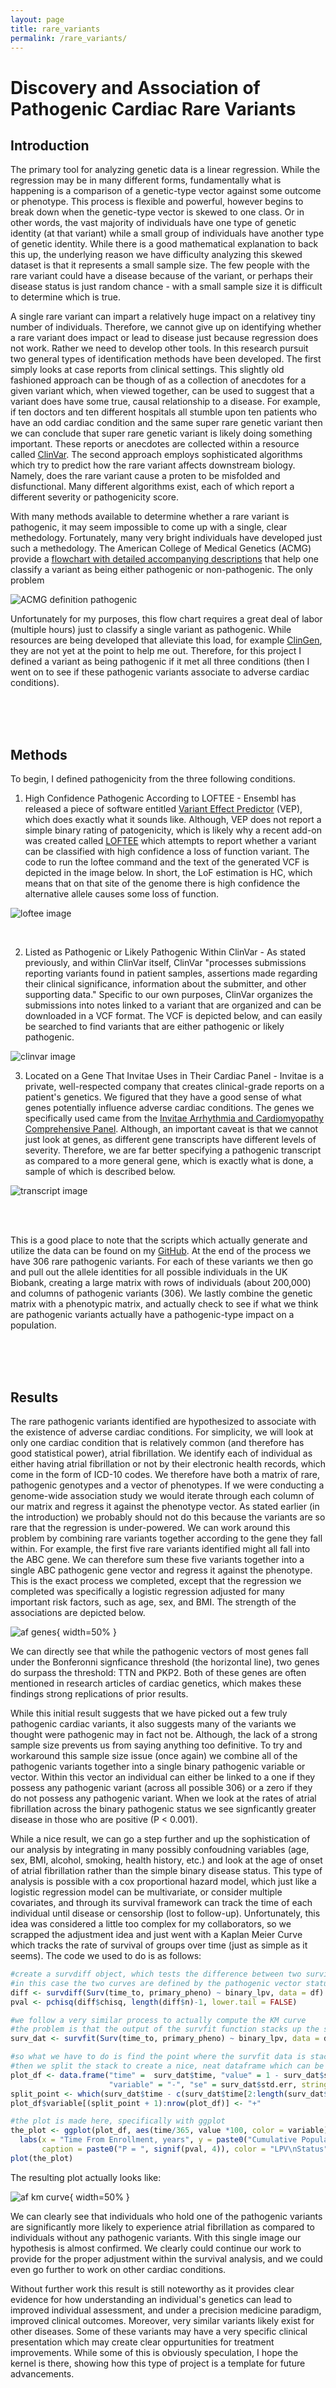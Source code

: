 ```yaml
---
layout: page
title: rare_variants
permalink: /rare_variants/
---
```



# Discovery and Association of Pathogenic Cardiac Rare Variants

## Introduction

The primary tool for analyzing genetic data is a linear regression.  While the regression may be in many different forms, fundamentally what is happening is a comparison of a genetic-type vector against some outcome or phenotype.  This process is flexible and powerful, however begins to break down when the genetic-type vector is skewed to one class.  Or in other words, the vast majority of individuals have one type of genetic identity (at that variant) while a small group of individuals have another type of genetic identity. While there is a good mathematical explanation to back this up, the underlying reason we have difficulty analyzing this skewed dataset is that it represents a small sample size.  The few people with the rare variant could have a disease because of the variant, or perhaps their disease status is just random chance - with a small sample size it is difficult to determine which is true.

A single rare variant can impart a relatively huge impact on a relativey tiny number of individuals.  Therefore, we cannot give up on identifying whether a rare variant does impact or lead to disease just because regression does not work.  Rather we need to develop other tools.  In this research pursuit two general types of identification methods have been developed.  The first simply looks at case reports from clinical settings.  This slightly old fashioned approach can be though of as a collection of anecdotes for a given variant which, when viewed together, can be used to suggest that a variant does have some true, causal relationship to a disease.  For example, if ten doctors and ten different hospitals all stumble upon ten patients who have an odd cardiac condition and the same super rare genetic variant then we can conclude that super rare genetic variant is likely doing something important.  These reports or anecdotes are collected within a resource called [ClinVar](https://www.ncbi.nlm.nih.gov/clinvar/).  The second approach employs sophisticated algorithms which try to predict how the rare variant affects downstream biology.  Namely, does the rare variant cause a proten to be misfolded and disfunctional.  Many different algorithms exist, each of which report a different severity or pathogenicity score.

With many methods available to determine whether a rare variant is pathogenic, it may seem impossible to come up with a single, clear methedology.  Fortunately, many very bright individuals have developed just such a methedology.  The American College of Medical Genetics (ACMG) provide a [flowchart with detailed accompanying descriptions](https://www.acmg.net/docs/Standards_Guidelines_for_the_Interpretation_of_Sequence_Variants.pdf) that help one classify a variant as being either pathogenic or non-pathogenic.  The only problem 

![ACMG definition pathogenic](/assets/img/acmg_flow.png)

Unfortunately for my purposes, this flow chart requires a great deal of labor (multiple hours) just to classify a single variant as pathogenic.  While resources are being developed that alleviate this load, for example [ClinGen](https://clinicalgenome.org/), they are not yet at the point to help me out.  Therefore, for this project I defined a variant as being pathogenic if it met all three conditions (then I went on to see if these pathogenic variants associate to adverse cardiac conditions).

<br>
<br>
<br>


## Methods

To begin, I defined pathogenicity from the three following conditions.

1. High Confidence Pathogenic According to LOFTEE - Ensembl has released a piece of software entitled [Variant Effect Predictor](https://useast.ensembl.org/info/docs/tools/vep/index.html) (VEP), which does exactly what it sounds like.  Although, VEP does not report a simple binary rating of patogenicity, which is likely why a recent add-on was created called [LOFTEE](https://github.com/konradjk/loftee) which attempts to report whether a variant can be classified with high confidence a loss of function variant.  The code to run the loftee command and the text of the generated VCF is depicted in the image below.  In short, the LoF estimation is HC, which means that on that site of the genome there is high confidence the alternative allele causes some loss of function.

![loftee image](/assets/img/loftee_web.png)

<br>

2. Listed as Pathogenic or Likely Pathogenic Within ClinVar - As stated previously, and within ClinVar itself, ClinVar "processes submissions reporting variants found in patient samples, assertions made regarding their clinical significance, information about the submitter, and other supporting data."  Specific to our own purposes, ClinVar organizes the submissions into notes linked to a variant that are organized and can be downloaded in a VCF format.  The VCF is depicted below, and can easily be searched to find variants that are either pathogenic or likely pathogenic.

![clinvar image](/assets/img/clinvar_web.png)

3. Located on a Gene That Invitae Uses in Their Cardiac Panel - Invitae is a private, well-respected company that creates clinical-grade reports on a patient's genetics.  We figured that they have a good sense of what genes potentially influence adverse cardiac conditions.  The genes we specifically used came from the [Invitae Arrhythmia and Cardiomyopathy Comprehensive Panel](https://www.invitae.com/en/providers/test-catalog/test-02101).  Although, an important caveat is that we cannot just look at genes, as different gene transcripts have different levels of severity.  Therefore, we are far better specifying a pathogenic transcript as compared to a more general gene, which is exactly what is done, a sample of which is described below.

![transcript image](/assets/img/transcript_web.png)


<br>
<br>

This is a good place to note that the scripts which actually generate and utilize the data can be found on my [GitHub](https://github.com/kulmsc/unattached_phd_work/tree/main/jcCardio).  At the end of the process we have 306 rare pathogenic variants.  For each of these variants we then go and pull out the allele identities for all possible individuals in the UK Biobank, creating a large matrix with rows of individuals (about 200,000) and columns of pathogenic variants (306).  We lastly combine the genetic matrix with a phenotypic matrix, and actually check to see if what we think are pathogenic variants actually have a pathogenic-type impact on a population.

<br>
<br>
<br>

## Results

The rare pathogenic variants identified are hypothesized to associate with the existence of adverse cardiac conditions.  For simplicity, we will look at only one cardiac condition that is relatively common (and therefore has good statistical power), atrial fibrillation.  We identify each of individual as either having atrial fibrillation or not by their electronic health records, which come in the form of ICD-10 codes.  We therefore have both a matrix of rare, pathogenic genotypes and a vector of phenotypes.  If we were conducting a genome-wide association study we would iterate through each column of our matrix and regress it against the phenotype vector.  As stated earlier (in the introduction) we probably should not do this because the variants are so rare that the regression is under-powered.  We can work around this problem by combining rare variants together according to the gene they fall within.  For example, the first five rare variants identified might all fall into the ABC gene.  We can therefore sum these five variants together into a single ABC pathogenic gene vector and regress it against the phenotype.  This is the exact process we completed, except that the regression we completed was specifically a logistic regression adjusted for many important risk factors, such as age, sex, and BMI.  The strength of the associations are depicted below.

![af genes](/assets/img/genes.af.png){ width=50% }

We can directly see that while the pathogenic vectors of most genes fall under the Bonferonni signficance threshold (the horizontal line), two genes do surpass the threshold: TTN and PKP2.  Both of these genes are often mentioned in research articles of cardiac genetics, which makes these findings strong replications of prior results.  

While this initial result suggests that we have picked out a few truly pathogenic cardiac variants, it also suggests many of the variants we thought were pathogenic may in fact not be.  Although, the lack of a strong sample size prevents us from saying anything too definitive.  To try and workaround this sample size issue (once again) we combine all of the pathogenic variants together into a single binary pathogenic variable or vector.  Within this vector an individual can either be linked to a one if they possess any pathogenic variant (across all possible 306) or a zero if they do not possess any pathogenic variant.  When we look at the rates of atrial fibrillation across the binary pathogenic status we see signficantly greater disease in those who are positive (P < 0.001). 

 While a nice result, we can go a step further and up the sophistication of our analysis by integrating in many possibly confoudning variables (age, sex, BMI, alcohol, smoking, health history, etc.) and look at the age of onset of atrial fibrillation rather than the simple binary disease status.  This type of analysis is possible with a cox proportional hazard model, which just like a logistic regression model can be multivariate, or consider multiple covariates, and through its survival framework can track the time of each individual until disease or censorship (lost to follow-up).  Unfortunately, this idea was considered a little too complex for my collaborators, so we scrapped the adjustment idea and just went with a Kaplan Meier Curve which tracks the rate of survival of groups over time (just as simple as it seems).  The code we used to do is as follows:

```r
#create a survdiff object, which tests the difference between two survival curves
#in this case the two curves are defined by the pathogenic vector status
diff <- survdiff(Surv(time_to, primary_pheno) ~ binary_lpv, data = df)
pval <- pchisq(diff$chisq, length(diff$n)-1, lower.tail = FALSE)

#we follow a very similar process to actually compute the KM curve
#the problem is that the output of the survfit function stacks up the survival rates across the two pathogenic groups
surv_dat <- survfit(Surv(time_to, primary_pheno) ~ binary_lpv, data = df)

#so what we have to do is find the point where the survfit data is stacked
#then we split the stack to create a nice, neat dataframe which can be plotted
plot_df <- data.frame("time" =  surv_dat$time, "value" = 1 - surv_dat$surv,
                      "variable" = "-", "se" = surv_dat$std.err, stringsAsFactors = F)
split_point <- which(surv_dat$time - c(surv_dat$time[2:length(surv_dat$time)], 100000) > 0)
plot_df$variable[(split_point + 1):nrow(plot_df)] <- "+"

#the plot is made here, specifically with ggplot
the_plot <- ggplot(plot_df, aes(time/365, value *100, color = variable)) + geom_line(size = 2) +
  labs(x = "Time From Enrollment, years", y = paste0("Cumulative Population with ", caplabel, ", %"),
       caption = paste0("P = ", signif(pval, 4)), color = "LPV\nStatus")
plot(the_plot)
```

The resulting plot actually looks like:

![af km curve](/assets/img/km_diagnosed_fromass.af.png){ width=50% }

We can clearly see that individuals who hold one of the pathogenic variants are significantly more likely to experience atrial fibrillation as compared to individuals without any pathogenic variants.  With this single image our hypothesis is almost confirmed.  We clearly could continue our work to provide for the proper adjustment within the survival analysis, and we could even go further to work on other cardiac conditions.  

Without further work this result is still noteworthy as it provides clear evidence for how understanding an individual's genetics can lead to improved individual assessment, and under a precision medicine paradigm, improved clinical outcomes.  Moreover, very similar variants likely exist for other diseases.  Some of these variants may have a very specific clinical presentation which may create clear oppurtunities for treatment improvements.  While some of this is obviously speculation, I hope the kernel is there, showing how this type of project is a template for future advancements.
